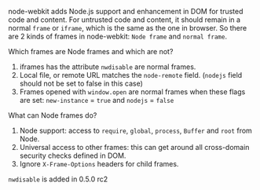 node-webkit adds Node.js support and enhancement in DOM for trusted code and content. For untrusted code and content, it should remain in a normal `frame` or `iframe`, which is the same as the one in browser. So there are 2 kinds of frames in node-webkit: `Node frame` and `normal frame`.

Which frames are Node frames and which are not?

1. iframes has the attribute `nwdisable` are normal frames.
2. Local file, or remote URL matches the `node-remote` field. (`nodejs` field should not be set to false in this case)
3. Frames opened with `window.open` are normal frames when these flags are set: `new-instance` = `true` and `nodejs` = `false`

What can Node frames do?

1. Node support: access to `require`, `global`, `process`, `Buffer` and `root` from Node.
2. Universal access to other frames: this can get around all cross-domain security checks defined in DOM.
3. Ignore `X-Frame-Options` headers for child frames.

`nwdisable` is added in 0.5.0 rc2